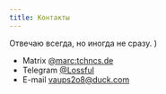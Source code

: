 ```yaml
---
title: Контакты
---
```


Отвечаю всегда, но иногда не сразу. )

- Matrix [@marc:tchncs.de](https://matrix.to/#/@marc:tchncs.de)
- Telegram [@Lossful](https://t.me/lossful)
- E-mail [vaups2o8@duck.com](mailto:vaups2o8@duck.com)